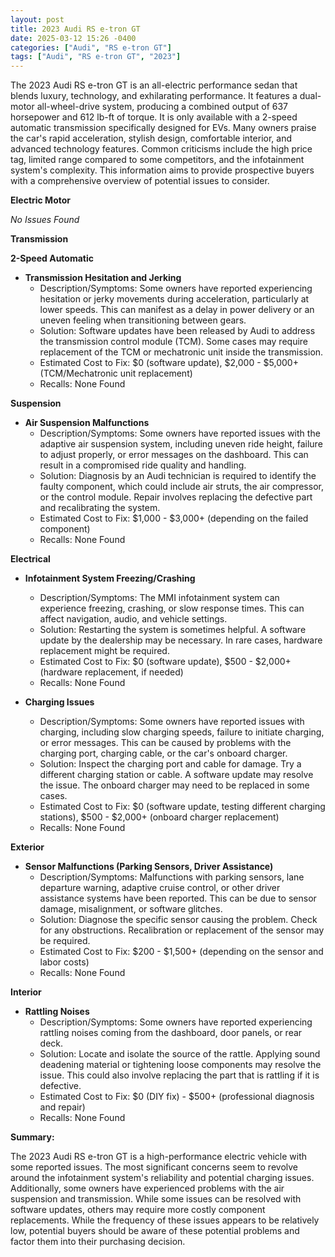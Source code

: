 ```yaml
---
layout: post
title: 2023 Audi RS e-tron GT
date: 2025-03-12 15:26 -0400
categories: ["Audi", "RS e-tron GT"]
tags: ["Audi", "RS e-tron GT", "2023"]
---
```

The 2023 Audi RS e-tron GT is an all-electric performance sedan that blends luxury, technology, and exhilarating performance. It features a dual-motor all-wheel-drive system, producing a combined output of 637 horsepower and 612 lb-ft of torque. It is only available with a 2-speed automatic transmission specifically designed for EVs. Many owners praise the car's rapid acceleration, stylish design, comfortable interior, and advanced technology features. Common criticisms include the high price tag, limited range compared to some competitors, and the infotainment system's complexity. This information aims to provide prospective buyers with a comprehensive overview of potential issues to consider.

**Electric Motor**

*No Issues Found*

**Transmission**

**2-Speed Automatic**

*   **Transmission Hesitation and Jerking**
    *   Description/Symptoms: Some owners have reported experiencing hesitation or jerky movements during acceleration, particularly at lower speeds. This can manifest as a delay in power delivery or an uneven feeling when transitioning between gears.
    *   Solution: Software updates have been released by Audi to address the transmission control module (TCM). Some cases may require replacement of the TCM or mechatronic unit inside the transmission.
    *   Estimated Cost to Fix: $0 (software update), $2,000 - $5,000+ (TCM/Mechatronic unit replacement)
    * Recalls: None Found

**Suspension**

*   **Air Suspension Malfunctions**
    *   Description/Symptoms: Some owners have reported issues with the adaptive air suspension system, including uneven ride height, failure to adjust properly, or error messages on the dashboard. This can result in a compromised ride quality and handling.
    *   Solution: Diagnosis by an Audi technician is required to identify the faulty component, which could include air struts, the air compressor, or the control module. Repair involves replacing the defective part and recalibrating the system.
    *   Estimated Cost to Fix: $1,000 - $3,000+ (depending on the failed component)
    * Recalls: None Found

**Electrical**

*   **Infotainment System Freezing/Crashing**
    *   Description/Symptoms: The MMI infotainment system can experience freezing, crashing, or slow response times. This can affect navigation, audio, and vehicle settings.
    *   Solution: Restarting the system is sometimes helpful. A software update by the dealership may be necessary. In rare cases, hardware replacement might be required.
    *   Estimated Cost to Fix: $0 (software update), $500 - $2,000+ (hardware replacement, if needed)
    * Recalls: None Found

*   **Charging Issues**
    *   Description/Symptoms: Some owners have reported issues with charging, including slow charging speeds, failure to initiate charging, or error messages. This can be caused by problems with the charging port, charging cable, or the car's onboard charger.
    *   Solution: Inspect the charging port and cable for damage. Try a different charging station or cable. A software update may resolve the issue. The onboard charger may need to be replaced in some cases.
    *   Estimated Cost to Fix: $0 (software update, testing different charging stations), $500 - $2,000+ (onboard charger replacement)
    * Recalls: None Found

**Exterior**

*   **Sensor Malfunctions (Parking Sensors, Driver Assistance)**
    *   Description/Symptoms: Malfunctions with parking sensors, lane departure warning, adaptive cruise control, or other driver assistance systems have been reported. This can be due to sensor damage, misalignment, or software glitches.
    *   Solution: Diagnose the specific sensor causing the problem. Check for any obstructions. Recalibration or replacement of the sensor may be required.
    *   Estimated Cost to Fix: $200 - $1,500+ (depending on the sensor and labor costs)
    * Recalls: None Found

**Interior**

*   **Rattling Noises**
    *   Description/Symptoms: Some owners have reported experiencing rattling noises coming from the dashboard, door panels, or rear deck.
    *   Solution: Locate and isolate the source of the rattle. Applying sound deadening material or tightening loose components may resolve the issue. This could also involve replacing the part that is rattling if it is defective.
    *   Estimated Cost to Fix: $0 (DIY fix) - $500+ (professional diagnosis and repair)
    * Recalls: None Found

**Summary:**

The 2023 Audi RS e-tron GT is a high-performance electric vehicle with some reported issues. The most significant concerns seem to revolve around the infotainment system's reliability and potential charging issues. Additionally, some owners have experienced problems with the air suspension and transmission. While some issues can be resolved with software updates, others may require more costly component replacements. While the frequency of these issues appears to be relatively low, potential buyers should be aware of these potential problems and factor them into their purchasing decision.

